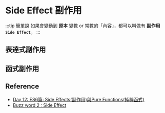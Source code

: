 # Side Effect 副作用

:::tip 簡單說
如果會變動到 **原本** 變數 or 常數的「內容」，都可以叫做有 **副作用 `Side Effect`**。
:::

## 表達式副作用

## 函式副作用

## Reference
- [Day 12: ES6篇: Side Effects(副作用)與Pure Functions(純粹函式)](https://ithelp.ithome.com.tw/articles/10185780)
- [Buzz word 2 : Side Effect](https://ithelp.ithome.com.tw/articles/10234206)